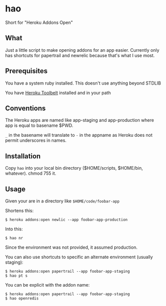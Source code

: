 # hao

Short for "Heroku Addons Open"

## What

Just a little script to make opening addons for an app easier.  Currently
only has shortcuts for papertrail and newrelic because that's what I use
most.

## Prerequisites

You have a system ruby installed.  This doesn't use anything beyond STDLIB

You have [Heroku Toolbelt](https://toolbelt.heroku.com/) installed and in your path

## Conventions

The Heroku apps are named like app-staging and app-production where app is equal to basename $PWD.

`_` in the basename will translate to `-` in the appname as Heroku does not permit underscores in names.

## Installation

Copy `hao` into your local bin directory ($HOME/scripts, $HOME/bin, whatever).  chmod 755 it.

## Usage

Given your are in a directory like `$HOME/code/foobar-app`

Shortens this:

```shell
$ heroku addons:open newlic --app foobar-app-production
```

Into this:

```shell
$ hao nr
```

Since the environment was not provided, it assumed production.

You can also use shortcuts to specific an alternate environment (usually staging):

```shell
$ heroku addons:open papertrail --app foobar-app-staging
$ hao pt s
```

You can be explicit with the addon name:

```shell
$ heroku addons:open papertrail --app foobar-app-staging
$ hao openredis
```
